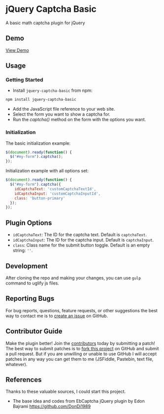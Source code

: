 # jQuery Captcha Basic
A basic math captcha plugin for jQuery

## Demo
[View Demo](http://rencs.com/demo/jquery-captcha-basic/)

## Usage
### Getting Started
* Install `jquery-captcha-basic` from npm:
```bash
npm install jquery-captcha-basic
```
* Add the JavaScript file reference to your web site.
* Select the form you want to show a captcha for.
* Run the *captcha()* method on the form with the options you want.

### Initialization
The basic initialization example:
```js
$(document).ready(function() {
  $("#my-form").captcha();
});
```

Initialization example with all options set:
```js
$(document).ready(function() {
  $("#my-form").captcha({
    idCaptchaText: 'customCaptchaTextId',
    idCaptchaInput: 'customCaptchaInputId',
    class: 'button-primary'
  });
});
```

## Plugin Options
- `idCaptchaText`: The ID for the captcha text. Default is `captchaText`.
- `idCaptchaInput`: The ID for the captcha input. Default is `captchaInput`.
- `class`: Class name for the submit button toggle. Default is an empty string: `''`.

## Development
After cloning the repo and making your changes, you can use `gulp` command to uglify js files.

## Reporting Bugs
For bug reports, questions, feature requests, or other suggestions the best way to contact me is to [create an issue][newissue] on GitHub.

[newissue]: https://github.com/pemre/jquery-captcha-basic/issues/new

## Contributor Guide
Make the plugin better! Join the [contributors] today by submitting a patch! The best way to submit patches is to [fork this project][fork] on GitHub and submit a pull request. But if you are unwilling or unable to use GitHub I will accept patches in any way you can get them to me (JSFiddle, Pastebin, text file, whatever).

[contributors]: https://github.com/pemre/jquery-captcha-basic/graphs/contributors
[fork]: https://github.com/pemre/jquery-captcha-basic/fork

## References
Thanks to these valuable sources, I could start this project.

- The base idea and codes from EbCaptcha jQuery plugin by Edon Bajrami https://github.com/DonDi1989